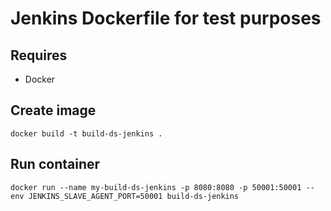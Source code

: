 # Jenkins Dockerfile for test purposes

## Requires

* Docker

## Create image

`docker build -t build-ds-jenkins .`

## Run container

`docker run --name my-build-ds-jenkins -p 8080:8080 -p 50001:50001 --env JENKINS_SLAVE_AGENT_PORT=50001 build-ds-jenkins`
